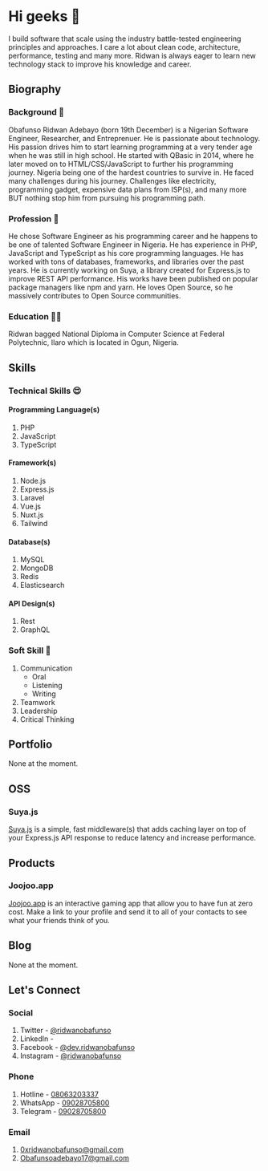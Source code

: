 # Hi geeks 👋

I build software that scale using the industry battle-tested engineering principles and approaches. I care a lot about clean code, architecture, performance, testing and many more. Ridwan is always eager to learn new technology stack to improve his knowledge and career.

## Biography 

### Background 📌
Obafunso Ridwan Adebayo (born 19th December) is a Nigerian Software Engineer, Researcher, and Entreprenuer. He is passionate about technology. His passion drives him to start learning programming at a very tender age when he was still in high school. He started with QBasic in 2014, where he later moved on to HTML/CSS/JavaScript to further his programming journey.
Nigeria being one of the hardest countries to survive in. He faced many challenges during his journey. Challenges like electricity, programming gadget, expensive data plans from ISP(s), and many more BUT nothing stop him from pursuing his programming path.

### Profession 🥑
He chose Software Engineer as his programming career and he happens to be one of talented Software Engineer in Nigeria. He has experience in PHP, JavaScript and TypeScript as his core programming languages. He has worked with tons of databases, frameworks, and libraries over the past years.
He is currently working on Suya, a library created for Express.js to improve REST API performance. His works have been published on popular package managers like npm and yarn.
He loves Open Source, so he massively contributes to Open Source communities.

### Education 🧑‍🎓 
Ridwan bagged National Diploma in Computer Science at Federal Polytechnic, Ilaro which is located in Ogun, Nigeria.


## Skills

### Technical Skills 😍

#### Programming Language(s)

1. PHP
2. JavaScript
3. TypeScript

#### Framework(s)

1. Node.js
2. Express.js
3. Laravel
4. Vue.js
5. Nuxt.js
6. Tailwind

#### Database(s)

1. MySQL 
2. MongoDB
3. Redis
4. Elasticsearch


#### API Design(s)

1. Rest
2. GraphQL


### Soft Skill 🤗

1. Communication
   - Oral
   - Listening 
   - Writing 
2. Teamwork
3. Leadership 
4. Critical Thinking


## Portfolio 

None at the moment.

## OSS

### Suya.js

[Suya.js](https://oss.ridwanobafunso.com/suya/docs) is a simple, fast middleware(s) that adds caching layer on top of your Express.js API response to reduce latency and increase performance.

## Products

### Joojoo.app

[Joojoo.app](https://joojoo.app) is an interactive gaming app that allow you to have fun at zero cost. Make a link to your profile and send it to all of your contacts to see what your friends think of you.

## Blog

None at the moment.

## Let's Connect

### Social
1. Twitter - [@ridwanobafunso](https://twitter.com/ridwanobafunso)
2. LinkedIn - 
3. Facebook - [@dev.ridwanobafunso](https://facebook.com/dev.ridwanobafunso)
4. Instagram - [@ridwanobafunso](https://instagram.com/ridwanobafunso)

### Phone
1. Hotline - [08063203337](https://)
2. WhatsApp - [09028705800](https://)
3. Telegram - [09028705800](https://)

### Email
1. 0xridwanobafunso@gmail.com
2. Obafunsoadebayo17@gmail.com
